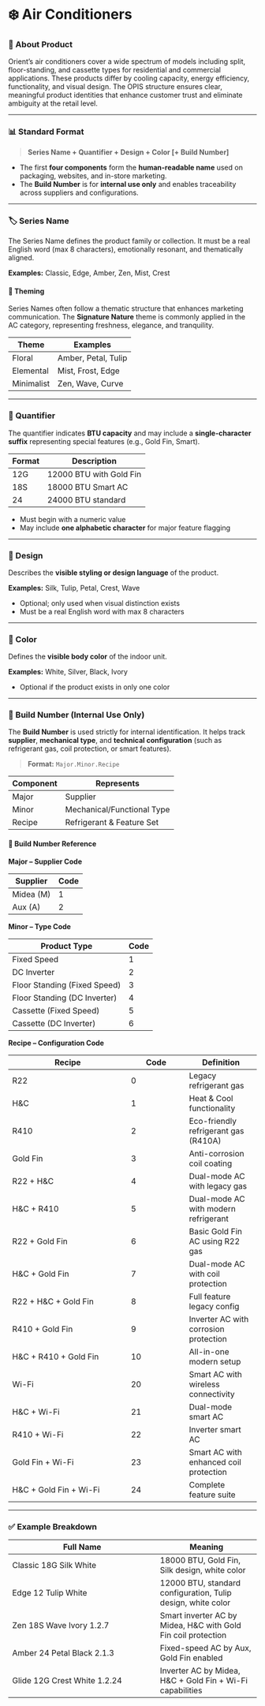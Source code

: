 # ❄️ Air Conditioners

### 🧩 About Product

Orient’s air conditioners cover a wide spectrum of models including split, floor-standing, and cassette types for residential and commercial applications. These products differ by cooling capacity, energy efficiency, functionality, and visual design. The OPIS structure ensures clear, meaningful product identities that enhance customer trust and eliminate ambiguity at the retail level.

***

### 📊 Standard Format

> **Series Name + Quantifier + Design + Color \[+ Build Number]**

* The first **four components** form the **human-readable name** used on packaging, websites, and in-store marketing.
* The **Build Number** is for **internal use only** and enables traceability across suppliers and configurations.

***

### 🏷️ Series Name

The Series Name defines the product family or collection. It must be a real English word (max 8 characters), emotionally resonant, and thematically aligned.

**Examples:** Classic, Edge, Amber, Zen, Mist, Crest

#### **🔸 Theming**

Series Names often follow a thematic structure that enhances marketing communication. The **Signature Nature** theme is commonly applied in the AC category, representing freshness, elegance, and tranquility.

| Theme      | Examples            |
| ---------- | ------------------- |
| Floral     | Amber, Petal, Tulip |
| Elemental  | Mist, Frost, Edge   |
| Minimalist | Zen, Wave, Curve    |

***

### 📏 Quantifier

The quantifier indicates **BTU capacity** and may include a **single-character suffix** representing special features (e.g., Gold Fin, Smart).

| Format | Description             |
| ------ | ----------------------- |
| 12G    | 12000 BTU with Gold Fin |
| 18S    | 18000 BTU Smart AC      |
| 24     | 24000 BTU standard      |

* Must begin with a numeric value
* May include **one alphabetic character** for major feature flagging

***

### 🧱 Design

Describes the **visible styling or design language** of the product.

**Examples:** Silk, Tulip, Petal, Crest, Wave

* Optional; only used when visual distinction exists
* Must be a real English word with max 8 characters

***

### 🎨 Color

Defines the **visible body color** of the indoor unit.

**Examples:** White, Silver, Black, Ivory

* Optional if the product exists in only one color

***

### 🔢 Build Number (Internal Use Only)

The **Build Number** is used strictly for internal identification. It helps track **supplier**, **mechanical type**, and **technical configuration** (such as refrigerant gas, coil protection, or smart features).

> **Format:** `Major.Minor.Recipe`

| Component | Represents                 |
| --------- | -------------------------- |
| Major     | Supplier                   |
| Minor     | Mechanical/Functional Type |
| Recipe    | Refrigerant & Feature Set  |

#### 🧮 Build Number Reference

**Major – Supplier Code**

| Supplier  | Code |
| --------- | ---- |
| Midea (M) | 1    |
| Aux (A)   | 2    |

**Minor – Type Code**

| Product Type                 | Code |
| ---------------------------- | ---- |
| Fixed Speed                  | 1    |
| DC Inverter                  | 2    |
| Floor Standing (Fixed Speed) | 3    |
| Floor Standing (DC Inverter) | 4    |
| Cassette (Fixed Speed)       | 5    |
| Cassette (DC Inverter)       | 6    |

**Recipe – Configuration Code**

<table><thead><tr><th width="224.97265625">Recipe</th><th width="101.76171875">Code</th><th>Definition</th></tr></thead><tbody><tr><td>R22</td><td>0</td><td>Legacy refrigerant gas</td></tr><tr><td>H&#x26;C</td><td>1</td><td>Heat &#x26; Cool functionality</td></tr><tr><td>R410</td><td>2</td><td>Eco-friendly refrigerant gas (R410A)</td></tr><tr><td>Gold Fin</td><td>3</td><td>Anti-corrosion coil coating</td></tr><tr><td>R22 + H&#x26;C</td><td>4</td><td>Dual-mode AC with legacy gas</td></tr><tr><td>H&#x26;C + R410</td><td>5</td><td>Dual-mode AC with modern refrigerant</td></tr><tr><td>R22 + Gold Fin</td><td>6</td><td>Basic Gold Fin AC using R22 gas</td></tr><tr><td>H&#x26;C + Gold Fin</td><td>7</td><td>Dual-mode AC with coil protection</td></tr><tr><td>R22 + H&#x26;C + Gold Fin</td><td>8</td><td>Full feature legacy config</td></tr><tr><td>R410 + Gold Fin</td><td>9</td><td>Inverter AC with corrosion protection</td></tr><tr><td>H&#x26;C + R410 + Gold Fin</td><td>10</td><td>All-in-one modern setup</td></tr><tr><td>Wi-Fi</td><td>20</td><td>Smart AC with wireless connectivity</td></tr><tr><td>H&#x26;C + Wi-Fi</td><td>21</td><td>Dual-mode smart AC</td></tr><tr><td>R410 + Wi-Fi</td><td>22</td><td>Inverter smart AC</td></tr><tr><td>Gold Fin + Wi-Fi</td><td>23</td><td>Smart AC with enhanced coil protection</td></tr><tr><td>H&#x26;C + Gold Fin + Wi-Fi</td><td>24</td><td>Complete feature suite</td></tr></tbody></table>

***

### ✅ Example Breakdown

<table><thead><tr><th width="283.85546875">Full Name</th><th>Meaning</th></tr></thead><tbody><tr><td>Classic 18G Silk White</td><td>18000 BTU, Gold Fin, Silk design, white color</td></tr><tr><td>Edge 12 Tulip White</td><td>12000 BTU, standard configuration, Tulip design, white color</td></tr><tr><td>Zen 18S Wave Ivory 1.2.7</td><td>Smart inverter AC by Midea, H&#x26;C with Gold Fin coil protection</td></tr><tr><td>Amber 24 Petal Black 2.1.3</td><td>Fixed-speed AC by Aux, Gold Fin enabled</td></tr><tr><td>Glide 12G Crest White 1.2.24</td><td>Inverter AC by Midea, H&#x26;C + Gold Fin + Wi-Fi capabilities</td></tr></tbody></table>
